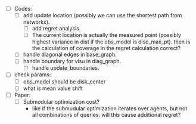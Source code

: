 
- [ ] Codes:
  - [ ] add update location (possibly we can use the shortest path from networkx).
    - [ ] add regret analysis.
    - [ ] The current location is actually the measured point (possibly highest variance in dist if the obs_model is disc_max_pt). 
    then is the calculation of coverage in the regret calculation correct?
  - [ ] handle diagonal edges in base_graph.
  - [ ] handle boundary for visu in diag_graph.
    - [ ] handle update_boundaries.

- [ ] check params:
  - [ ] obs_model should be disk_center
  - [ ] what is mean value shift

- [ ] Paper:
  - [ ] Submodular optimization cost? 
    - like if the submudular optimization iterates over agents, but not all combinations of queries.
    will this cause additional regret?
